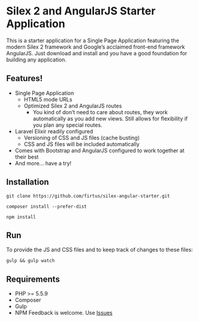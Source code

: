 # Silex 2 and AngularJS Starter Application

This is a starter application for a Single Page Application featuring the modern Silex 2 framework and Google’s acclaimed front-end framework AngularJS. Just download and install and you have a good foundation for building any application.

## Features!

- Single Page Application
  - HTML5 mode URLs
  - Optimized Silex 2 and AngularJS routes
    - You kind of don’t need to care about routes, they work automatically as you add new views. Still allows for flexibility if you plan any special routes.
- Laravel Elixir readily configured
  - Versioning of CSS and JS files (cache busting)
  - CSS and JS files will be included automatically
- Comes with Bootstrap and AngularJS configured to work together at their best
- And more... have a try!

## Installation
```
git clone https://github.com/firtus/silex-angular-starter.git
```
```
composer install --prefer-dist
```
```
npm install
```

## Run

To provide the JS and CSS files and to keep track of changes to these files:
```
gulp && gulp watch
```

## Requirements

- PHP >= 5.5.9
- Composer
- Gulp
- NPM
Feedback is welcome. Use [Issues](https://github.com/fortis/silex-angular-starter/issues)
